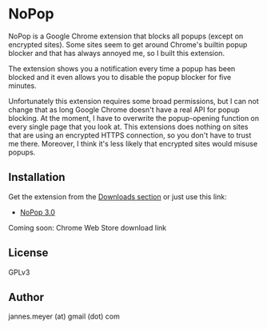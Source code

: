 # NoPop

NoPop is a Google Chrome extension that blocks all popups (except on encrypted sites). Some sites seem to get around Chrome's builtin popup blocker and that has always annoyed me, so I built this extension.

The extension shows you a notification every time a popup has been blocked and it even allows you to disable the popup blocker for five minutes.

Unfortunately this extension requires some broad permissions, but I can not change that as long Google Chrome doesn't have a real API for popup blocking. At the moment, I have to overwrite the popup-opening function on every single page that you look at. This extensions does nothing on sites that are using an encrypted HTTPS connection, so you don't have to trust me there. Moreover, I think it's less likely that encrypted sites would misuse popups.

## Installation

Get the extension from the [Downloads section](https://github.com/JannesMeyer/NoPop/downloads) or just use this link:

 - [NoPop 3.0](https://github.com/downloads/JannesMeyer/NoPop/NoPop%203.0.crx)

Coming soon: Chrome Web Store download link

## License

GPLv3

## Author

jannes.meyer (at) gmail (dot) com
